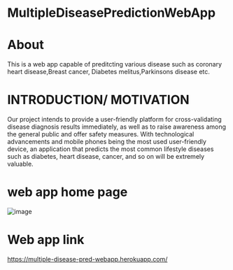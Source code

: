 # MultipleDiseasePredictionWebApp

# About
This is a web app capable of preditcting various disease such as coronary heart disease,Breast cancer, Diabetes melitus,Parkinsons disease etc.

# INTRODUCTION/ MOTIVATION
Our project intends to provide a user-friendly platform for cross-validating disease diagnosis results immediately, as well as to raise awareness among the general public and offer safety measures. With technological advancements and mobile phones being the most used user-friendly device, an application that predicts the most common lifestyle diseases such as diabetes, heart disease, cancer, and so on will be extremely valuable.

# web app home page 
![image](https://user-images.githubusercontent.com/91358027/200597095-0466ee09-87db-40b9-b79d-4cd89b2e3b5b.png)

# Web app link
https://multiple-disease-pred-webapp.herokuapp.com/
